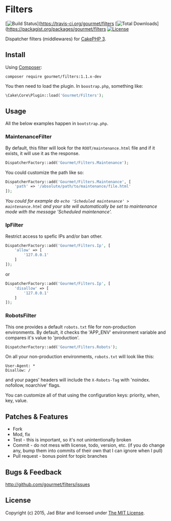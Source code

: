 # Filters

[![Build Status](https://travis-ci.org/gourmet/filters.svg?branch=master)](https://travis-ci.org/gourmet/filters
[![Total Downloads](https://poser.pugx.org/gourmet/filters/downloads.svg)](https://packagist.org/packages/gourmet/filters
[![License](https://poser.pugx.org/gourmet/filters/license.svg)](https://packagist.org/packages/gourmet/filters)

Dispatcher filters (middlewares) for [CakePHP 3].

## Install

Using [Composer]:

```
composer require gourmet/filters:1.1.x-dev
```

You then need to load the plugin. In `boostrap.php`, something like:

```php
\Cake\Core\Plugin::load('Gourmet/Filters');
```

## Usage

All the below examples happen in `bootstrap.php`.

### MaintenanceFilter

By default, this filter will look for the `ROOT/maintenance.html` file and if it exists,
it will use it as the response. 

```php
DispatcherFactory::add('Gourmet/Filters.Maintenance');
```

You could customize the path like so:

```php
DispatcherFactory::add('Gourmet/Filters.Maintenance', [
    'path' => '/absolute/path/to/maintenance/file.html'
]);
```

*You could for example do `echo 'Scheduled maintenance' > maintenance.html` and your site
will automatically be set to maintenance mode with the message 'Scheduled maintenance'.*

### IpFilter

Restrict access to spefic IPs and/or ban other.

```php
DispatcherFactory::add('Gourmet/Filters.Ip', [
    'allow' => [
        '127.0.0.1'
    ]
]);
```

or 

```php
DispatcherFactory::add('Gourmet/Filters.Ip', [
    'disallow' => [
        '127.0.0.1'
    ]
]);
```
### RobotsFilter

This one provides a default `robots.txt` file for non-production environments. By default,
it checks the 'APP_ENV' environment variable and compares it's value to 'production'.

```php
DispatcherFactory::add('Gourmet/Filters.Robots');
```

On all your non-production environments, `robots.txt` will look like this:

```
User-Agent: *
Disallow: /
```

and your pages' headers will include the `X-Robots-Tag` with 'noindex. nofollow, noarchive' flags.

You can customize all of that using the configuration keys: priority, when, key, value.

## Patches & Features

* Fork
* Mod, fix
* Test - this is important, so it's not unintentionally broken
* Commit - do not mess with license, todo, version, etc. (if you do change any, bump them into commits of
their own that I can ignore when I pull)
* Pull request - bonus point for topic branches

## Bugs & Feedback

http://github.com/gourmet/filters/issues

## License

Copyright (c) 2015, Jad Bitar and licensed under [The MIT License][mit].

[CakePHP 3]:http://cakephp.org
[Composer]:http://getcomposer.org
[mit]:http://www.opensource.org/licenses/mit-license.php
